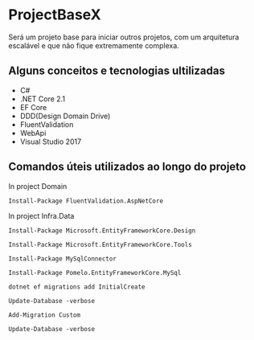 # ProjectBaseX
Será um projeto base para iniciar outros projetos, com um arquitetura escalável e que não fique extremamente complexa.

## Alguns conceitos e tecnologias ultilizadas
* C# 
* .NET Core 2.1 
* EF Core
* DDD(Design Domain Drive)
* FluentValidation
* WebApi
* Visual Studio 2017






## Comandos úteis utilizados ao longo do projeto

In project Domain

`Install-Package FluentValidation.AspNetCore`

In project Infra.Data

`Install-Package Microsoft.EntityFrameworkCore.Design`

`Install-Package Microsoft.EntityFrameworkCore.Tools`

`Install-Package MySqlConnector`

`Install-Package Pomelo.EntityFrameworkCore.MySql`


`dotnet ef migrations add InitialCreate`

`Update-Database -verbose`

`Add-Migration Custom`

`Update-Database -verbose`

